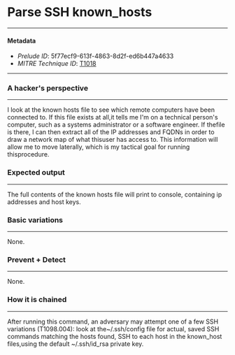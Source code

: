 
# Parse SSH known_hosts

---

#### Metadata

- *Prelude ID*: 5f77ecf9-613f-4863-8d2f-ed6b447a4633
- *MITRE Technique ID*: [T1018](https://attack.mitre.org/techniques/T1018/)

---

### A hacker's perspective

---

I look at the known hosts file to see which remote computers have been connected to. If this file exists at all,it tells me I'm on a technical person's computer, such as  a systems administrator or a software engineer. If thefile is there, I can then extract all of the IP addresses and FQDNs in order to draw a network map of what thisuser has access to. This information will allow me to move laterally, which is my tactical goal for running thisprocedure.

### Expected output

---

The full contents of the known hosts file will print to console, containing ip addresses and host keys.

### Basic variations

---

None.

### Prevent + Detect

---

None.

### How it is chained

---

After running this command, an adversary may attempt one of a few SSH variations (T1098.004): look at the~/.ssh/config file for actual, saved SSH commands matching the hosts found, SSH to each host in the known_host files,using the default ~/.ssh/id_rsa private key.
